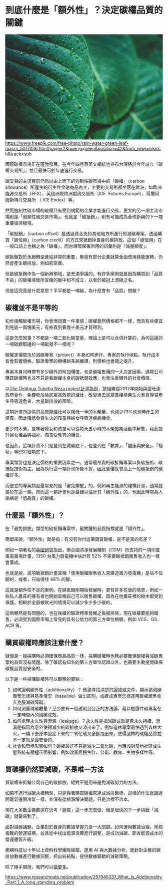# 到底什麼是「額外性」？決定碳權品質的關鍵

![](../005-Files/Pasted%20image%2020230602191418.png)
https://www.freepik.com/free-photo/rain-water-green-leaf-macro_5017036.htm#page=2&query=green&position=42&from_view=search&track=sph

國際碳權市場正在蓬勃發展，在今年四月蔡英文總統也宣布台灣將於今年成立「碳權交易所」，並且最快可於年底進行交易。

碳交易的主流目前仍然以由上而下的強制性碳市場中的「碳權」（carbon allowance）所產生的衍生性金融商品為主，主要的交易所都坐落在歐洲，如歐洲能源交易所（EEX）、英國洲際歐洲期貨交易所（ICE  Futures Europe）、荷蘭阿姆斯特丹交易所 （ ICE Endex）等。

然而強制性碳市場的碳權只有受到規範的企業才能進行交易，更大的另一項主流市場則是「自願性碳交易市場」，也就是「碳抵銷」，則有可能成為全球新興的下一塊重要經濟板塊。

「碳抵銷」（carbon offset）是透過資金支持其他地方所進行的減碳專案，透過購買「碳信用」（carbon credit）的方式來抵銷掉自身的碳排放。這個「碳信用」在一般口語上也稱之為「碳權」，而台灣環保署所用的詞彙則是「減量額度」。

碳抵銷對於永續轉型進程非常的重要，畢竟有部分企業就算全面使用綠能運轉，仍然會產生碳排放，例如航空業。

但是碳抵銷作為一個新興領域，是充滿爭議的。有許多案例就是因為購買到「品質不良」的碳權導致所宣稱的碳中和不成立，以至於被冠上漂綠之名。

但是這究竟是什麼意思？平平都是一噸碳，為什麼會有「品質」問題？


## 碳權並不是平等的

初步接觸碳權市場，你會很訝異一件事情：碳權竟然價格都不一樣，而且有些便宜到見底一兩塊美元，有些貴到要幾十美元才買得到。

這是怎麼回事？不都是一噸二氧化碳當量，理論上是可以合併計算的，為何這邊的一噸碳跟那邊的一噸碳就不一樣呢？

碳權定價取決於減碳專案（project）本身如何進行。專案的執行地點、執行成本皆會影響價格。驗證專案的機構越多越嚴謹，則價格也會隨之提升。

專案本身同時帶有多少額外的附加價值，也是碳權售價的一大決定因素。通常公司購買碳權時也並不只是看碳權本身的碳抵銷效應，也會注重額外的社會價值。

以[The DelAgua Tubeho Neza project計畫為例](https://offset.climateneutralnow.org/delagua-public-health-program-in-eastern-africa-9626-?searchResultsLink=%2FAllProjects)，該組織從2012年開始與盧旺達政府合作，免費發放給民眾高效能的爐灶，改變過去民眾直接燒柴生火煮食容易產生呼吸道危害、大量碳排放的風險。

這項計畫所提供的高效能爐灶可以降低一半的木柴量，也減少73%炊煮時產生的煙霧，因此降低負責生火的孩童與婦女呼吸道疾病機會。

更少的木柴，意味著婦女和孩童可以從每天五小時的木柴搜集活動中解放，藉此提升婦女權益與福祉、孩童受教育的機會。

也因此，這項計畫不只是登列在減碳底下，也登列在「教育」、「健康與安全」、「福祉」等ESG細項底下。

專案類型也是決定價格的重要因素之一。通常最昂貴的碳抵銷專案以負碳技術、碳捕捉技術為主，因為執行這一類計畫所費不貲，因此售價就會高上一般碳抵銷的碳權許多。

而便宜的專案類型最常見的是「避免排放」的，例如再生能源的建構計畫，通常就屬於在這一類。然而這一類計畫也是最難以估計其「額外性」的，也因此時常為人詬病是「低品質」的碳權。

## 什麼是「額外性」？

在「避免排放」類型的碳抵銷專案中，最關鍵的品質指標就是「額外性」。

簡單來說，「額外性」就是指：有沒有你付這筆錢買碳權，是不是真的有差？

例如一項著名的[英國研究](https://eprints.lse.ac.uk/112803/1/GRI_do_carbon_offsets_offset_carbon_paper_371.pdf)指出，聯合國清潔發展機制（CDM）所支持的一項印度風電農場計畫，1350 台風力發電機中估計有 52% 不需要碳抵銷販售收入也一樣會蓋成。

也就是說，該項碳抵銷計畫宣稱「使用碳權販售收入來建造風力發電機」是站不住腳的，或者，只站得住 48% 的腳。

這就是額外性不足的案例。在碳抵銷剛開始發展時，更有許多荒唐的情景，例如一些私人農莊的擁有者也開始宣稱自己可以販售碳權，因為在他農莊裡的樹木都受到保護，相較於全部被砍光的情境可以減少多少多少碳的。

這很顯然是有問題的，也在後續的驗證標準發展之後被排除，現在碳權要能夠銷售，必須受到國際市場上常見的具有公信力的第三方單位檢驗，例如 VCS、GS、ACR 等。

## 購買碳權時應該注意什麼？

就像是一般採購時必須確保商品品質一樣，採購碳權時也務必要確保碳權與減碳專案的品質沒有問題。除了確認有知名的第三方單位認證以外，也需要主動提問確保碳權品質是安全的。

以下是一些採購碳權時可以觀察的要點：

1. 如何證明額外性（additionality）？ 應該尋找清楚的證據或文件，顯示該減碳專案怎樣與基準情況（baseline）做出區別，或者該專案怎樣運用碳權銷售收入克服減碳障礙。
2. 如何測量減碳數量？至少要有一個透明且公正的方法論，藉以驗證件碳專案在一定時間內的減碳成效。
3. 如何處理永久性與滲漏（leakage）？永久性是指減碳成效是否永久持續，滲漏是指因為意外使得減少的碳排放又溢出來了。例如造林專案最怕遇到森林大火，一燒下去原本固定下來的二氧化碳又全部跑出來，使得造林的碳權品質並不一定就是最安全的。
4. 社會和環境影響如何？碳權最好不只是減少二氧化碳，也應該對當地社區或生態系統有積極正面影響，例如改善居民生計、公衛、教育、生物多樣性等。

## 買碳權仍然要減碳，不是唯一方法

買碳權來抵銷公司自己的碳排放，絕對不是用來避免減碳努力的方法。

如果不進行減碳永續轉型，只是靠著購買碳權來達成減排目標，這樣的作法就跟邊開暖氣邊開冷氣一樣，並沒有從根源解決問題，只是治標不治本。

現在大多數企業都還在思考「盤查」這一步怎麼做，但是很快的下一步挑戰「減碳」就要來到了。

面對減碳議題，企業對於自身的數據掌握力是一大關鍵。如何運用數據治理，爬梳複雜的營運結構，並且從中找出能源浪費進行調整，是成功減碳、節省能源成本的營運體質升級。

櫛構科技以十年以上資料科學團隊經驗，運用 AI 與大數據分析，能針對企業的碳排放數據進行數據洞察，抓出糾結點，提供數據驅動的減碳策略。

除了隨手關燈，我們可以[做更多](https://combogic.com/)。


https://www.researchgate.net/publication/257945337_What_Is_Additionality_Part_1_A_long_standing_problem



